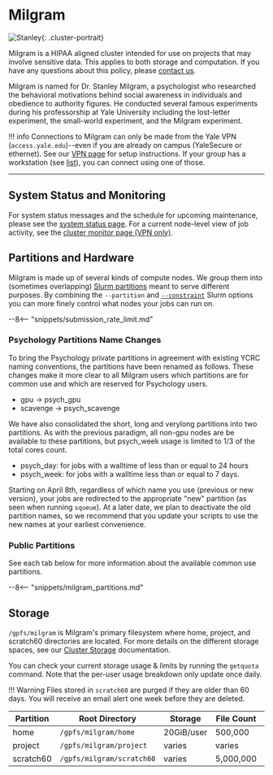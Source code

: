 # Milgram

![Stanley](/img/Stanley-Milgram.jpg){: .cluster-portrait}

Milgram is a HIPAA aligned cluster intended for use on projects that may involve sensitive data. This applies to both storage and computation. If you have any questions about this policy, please [contact us](/#get-help).

Milgram is named for Dr. Stanley Milgram, a psychologist who researched the behavioral motivations behind social awareness in individuals and obedience to authority figures. He conducted several famous experiments during his professorship at Yale University including the lost-letter experiment, the small-world experiment, and the Milgram experiment.

!!! info
    Connections to Milgram can only be made from the Yale VPN (`access.yale.edu`)--even if you are already on campus (YaleSecure or ethernet). See our [VPN page](/clusters-at-yale/access/vpn) for setup instructions. If your group has a workstation (see [list](/clusters-at-yale/clusters/milgram-workstations)), you can connect using one of those.

- - -

## System Status and Monitoring

For system status messages and the schedule for upcoming maintenance, please see the [system status page](https://research.computing.yale.edu/support/hpc/system-status). For a current node-level view of job activity, see the [cluster monitor page (VPN only)](http://cluster.ycrc.yale.edu/milgram/).

## Partitions and Hardware

Milgram is made up of several kinds of compute nodes. We group them into  (sometimes overlapping) [Slurm partitions](/clusters-at-yale/job-scheduling) meant to serve different purposes. By combining the `--partition` and [`--constraint`](/clusters-at-yale/job-scheduling/resource-requests#features-and-constraints) Slurm options you can more finely control what nodes your jobs can run on.

--8<-- "snippets/submission_rate_limit.md"

### Psychology Partitions Name Changes

To bring the Psychology private partitions in agreement with existing YCRC naming conventions, the partitions have been renamed as follows. These changes make it more clear to all Milgram users which partitions are for common use and which are reserved for Psychology users.

* gpu -> psych_gpu
* scavenge -> psych_scavenge

We have also consolidated the short, long and verylong partitions into two partitions. As with the previous paradigm, all non-gpu nodes are be available to these partitions, but psych_week usage is limited to 1/3 of the total cores count.

* psych_day: for jobs with a walltime of less than or equal to 24 hours
* psych_week: for jobs with a walltime less than or equal to 7 days.

Starting on April 8th, regardless of which name you use (previous or new version), your jobs are redirected to the appropriate "new" partition (as seen when running `squeue`). At a later date, we plan to deactivate the old partition names, so we recommend that you update your scripts to use the new names at your earliest convenience.

### Public Partitions

See each tab below for more information about the available common use partitions.

--8<-- "snippets/milgram_partitions.md"

## Storage

`/gpfs/milgram` is Milgram's primary filesystem where home, project, and scratch60 directories are located. For more details on the different storage spaces, see our [Cluster Storage](/clusters-at-yale/data/index) documentation.

You can check your current storage usage & limits by running the `getquota` command. Note that the per-user usage breakdown only update once daily.

!!! Warning
    Files stored in `scratch60` are purged if they are older than 60 days. You will receive an email alert one week before they are deleted.

| Partition      | Root Directory             | Storage     | File Count   | Backups |
|----------------|----------------------------|-------------|--------------|---------|
| home           | `/gpfs/milgram/home`       | 20GiB/user  | 500,000      | Yes     |
| project        | `/gpfs/milgram/project`    | varies      | varies       | No      |
| scratch60      | `/gpfs/milgram/scratch60`  | varies      | 5,000,000    | No      |
